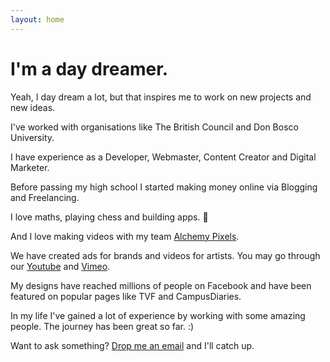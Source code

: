 ```yaml
---
layout: home
---
```

# I'm a day dreamer.

Yeah, I day dream a lot, but that inspires me to work on new projects and new ideas.

I've worked with organisations like The British Council and Don Bosco University.

I have experience as a Developer, Webmaster, Content Creator and Digital Marketer.

Before passing my high school I started making money online via Blogging and Freelancing.

I love maths, playing chess and building apps. 🚀 

And I love making videos with my team [Alchemy Pixels](http://alchemypixels.com).

We have created ads for brands and videos for artists. You may go through our [Youtube](http://youtube.com/alchemypixels) and [Vimeo](http://vimeo.com/alchemypixels).

My designs have reached millions of people on Facebook and have been featured on popular pages like TVF and CampusDiaries.

In my life I've gained a lot of experience by working with some amazing people. The journey has been great so far. :)

Want to ask something? [Drop me an email](mailto:avi@alchemypixels.com) and I'll catch up.
